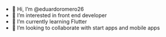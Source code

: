 - 👋 Hi, I’m @eduardoromero26
- 👀 I’m interested in front end developer
- 🌱 I’m currently learning Flutter
- 💞️ I’m looking to collaborate with start apps and mobile apps

<!---
eduardoromero26/eduardoromero26 is a ✨ special ✨ repository because its `README.md` (this file) appears on your GitHub profile.
You can click the Preview link to take a look at your changes.
--->
